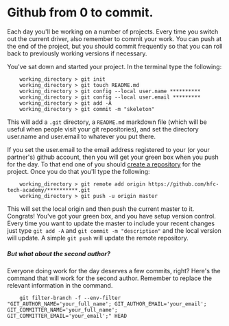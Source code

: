 # Github from 0 to commit.
Each day you'll be working on a number of projects.  Every time you switch out the current driver, also remember to commit your work.  You can push at the end of the project, but you should commit frequently so that you can roll back to previously working versions if necessary.  

You've sat down and started your project.  In the terminal type the following:

		working_directory > git init
		working_directory > git touch README.md
		working_directory > git config --local user.name **********
		working_directory > git config --local user.email *********
		working_directory > git add -A
		working_directory > git commit -m "skeleton"

This will add a `.git` directory, a `README.md` markdown file (which will be useful when people visit your git repositories), and set the directory user.name and user.email to whatever you put there.  

If you set the user.email to the email address registered to your (or your partner's) github account, then you will get your green box when you push for the day.  To that end one of you should [create a repository](https://help.github.com/articles/create-a-repo) for the project.  Once you do that you'll type the following:

		working_directory > git remote add origin https://github.com/hfc-tech-academy/**********.git
		working_directory > git push -u origin master

This will set the local origin and then push the current master to it.  Congrats!  You've got your green box, and you have setup version control.  Every time you want to update the master to include your recent changes just type `git add -A` and `git commit -m "description"` and the local version will update.  A simple `git push` will update the remote repository.

##### But what about the second author?
Everyone doing work for the day deserves a few commits, right?  Here's the command that will work for the second author.  Remember to replace the relevant information in the command.

		git filter-branch -f --env-filter "GIT_AUTHOR_NAME='your_full_name'; GIT_AUTHOR_EMAIL='your_email'; GIT_COMMITTER_NAME='your_full_name'; GIT_COMMITTER_EMAIL='your_email';" HEAD